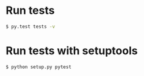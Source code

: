 # Run tests 

``` bash
$ py.test tests -v
``` 

# Run tests with setuptools

``` bash
$ python setup.py pytest
``` 